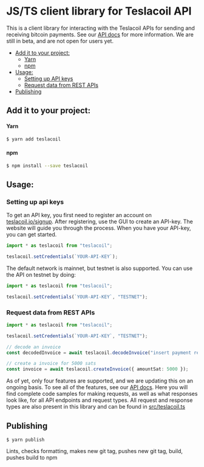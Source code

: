 <h1>JS/TS client library for Teslacoil API</h1>

This is a client library for interacting with the Teslacoil APIs for sending and receiving bitcoin payments. See our [API docs](https://teslacoil.io/api) for more information. We are still in beta, and are not open for users yet.

- [Add it to your project:](#add-it-to-your-project)
  - [Yarn](#yarn)
  - [npm](#npm)
- [Usage:](#usage)
  - [Setting up API keys](#setting-up-api-keys)
  - [Request data from REST APIs](#request-data-from-rest-apis)
- [Publishing](#publishing)

## Add it to your project:

#### Yarn

```bash
$ yarn add teslacoil
```

#### npm

```bash
$ npm install --save teslacoil
```

## Usage:

### Setting up api keys

To get an API key, you first need to register an account on [teslacoil.io/signup](teslacoil.io/signup). After registering, use the GUI to create an API-key. The website will guide you through the process.
When you have your API-key, you can get started.

```typescript
import * as teslacoil from "teslacoil";

teslacoil.setCredentials(`YOUR-API-KEY`);
```

The default network is mainnet, but testnet is also supported. You can use the API on testnet by doing:

```typescript
import * as teslacoil from "teslacoil";

teslacoil.setCredentials(`YOUR-API-KEY`, "TESTNET");
```

### Request data from REST APIs

```typescript
import * as teslacoil from "teslacoil";

teslacoil.setCredentials(`YOUR-API-KEY`, "TESTNET");

// decode an invoice
const decodedInvoice = await teslacoil.decodeInvoice("insert payment request here");

// create a invoice for 5000 sats
const invoice = await teslacoil.createInvoice({ amountSat: 5000 });
```

As of yet, only four features are supported, and we are updating this on an ongoing basis.
To see all of the features, see our [API docs](https://teslacoil.io/api). Here you will find complete code samples for making requests, as well as what responses look like, for all API endpoints and request types. All request and response types are also present in this library and can be found in [src/teslacoil.ts](https://github.com/ArcaneCryptoAS/teslacoil/blob/master/src/teslacoil.ts)

## Publishing

```
$ yarn publish
```

Lints, checks formatting, makes new git tag, pushes new git tag, build, pushes build to npm
